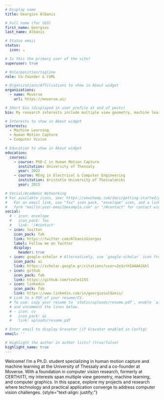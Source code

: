 ```yaml
---
# Display name
title: Georgios Albanis

# Full name (for SEO)
first_name: Georgios
last_name: Albanis

# Status emoji
status:
  icon: ☕️

# Is this the primary user of the site?
superuser: true

# Role/position/tagline
role: Co-founder & CVML

# Organizations/Affiliations to show in About widget
organizations:
  - name: Moverse
    url: https://moverse.ai/

# Short bio (displayed in user profile at end of posts)
bio: My research interests include multiple view geometry, machine learning, and human motion capture.

# Interests to show in About widget
interests:
  - Machine Learning
  - Human Motion Capture
  - Computer Vision

# Education to show in About widget
education:
  courses:
    - course: PhD-C in Human Motion Capture
      institution: University of Thessaly
      year: 2022
    - course: MEng in Electrical & Computer Engineering
      institution: Aristotle University of Thessaloniki
      year: 2015

# Social/Academic Networking
# For available icons, see: https://wowchemy.com/docs/getting-started/page-builder/#icons
#   For an email link, use "fas" icon pack, "envelope" icon, and a link in the
#   form "mailto:your-email@example.com" or "/#contact" for contact widget.
social:
  # - icon: envelope
  #   icon_pack: fas
  #   link: '/#contact'
  - icon: twitter
    icon_pack: fab
    link: https://twitter.com/AlbanisGiorgos
    label: Follow me on Twitter
    display:
      header: true
  - icon: google-scholar # Alternatively, use `google-scholar` icon from `ai` icon pack
    icon_pack: ai
    link: https://scholar.google.gr/citations?user=2o1nthIAAAAJ&hl
  - icon: github
    icon_pack: fab
    link: https://github.com/tzole1155 
  - icon: linkedin
    icon_pack: fab
    link: https://www.linkedin.com/in/georgiosalbanis/
  # Link to a PDF of your resume/CV.
  # To use: copy your resume to `static/uploads/resume.pdf`, enable `ai` icons in `params.yaml`,
  # and uncomment the lines below.
  # - icon: cv
  #   icon_pack: ai
  #   link: uploads/resume.pdf

# Enter email to display Gravatar (if Gravatar enabled in Config)
email: ''

# Highlight the author in author lists? (true/false)
highlight_name: true
---
```


Welcome! I’m a Ph.D. student specializing in human motion capture and machine learning at the University of Thessaly and a co-founder at Moverse. With a foundation in computer vision research, formerly at CERTH/ITI, my interests span multiple view geometry, machine learning, and computer graphics. In this space, explore my projects and research where technology and practical application converge to address computer vision challenges.
{style="text-align: justify;"}
